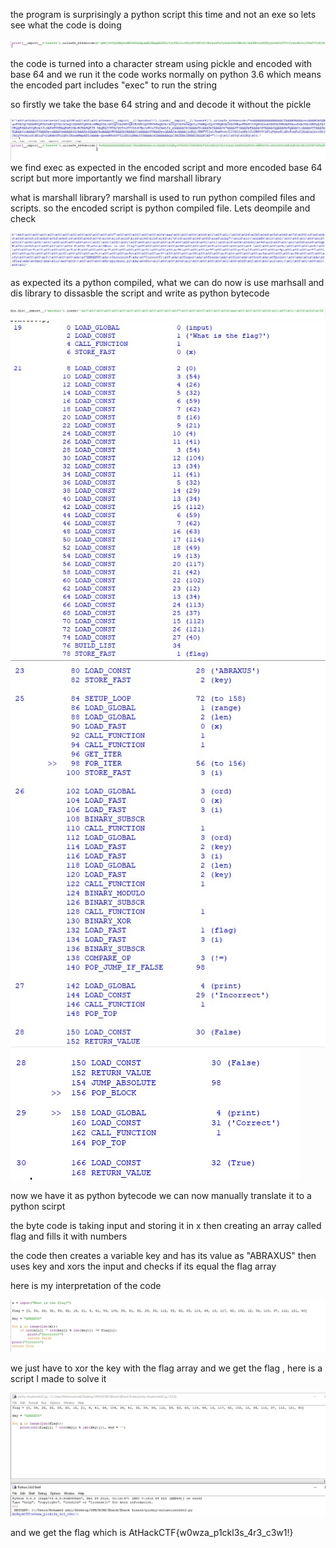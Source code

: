 the program is surprisingly a python script this time and not an exe so lets see what the code is doing

![alt text](https://github.com/Mohamed-Adil-Cyber/AthackReverseSolutions/blob/main/PicklySituation/images/Screenshot_1.jpg)

the code is turned into a character stream using pickle and encoded with base 64 and we run it the code works normally on python 3.6 which means the encoded part includes "exec" to run the string

so firstly we take the base 64 string and and decode it without the pickle

![alt text](https://github.com/Mohamed-Adil-Cyber/AthackReverseSolutions/blob/main/PicklySituation/images/Screenshot_2.jpg)
![alt text](https://github.com/Mohamed-Adil-Cyber/AthackReverseSolutions/blob/main/PicklySituation/images/Screenshot_3.jpg)
we find exec as expected in the encoded script and more encoded base 64 script but more importantly we find marshall library 

what is marshall library? marshall is used to run python compiled files and scripts.
so the encoded script is python compiled file. Lets deompile and check

![alt text](https://github.com/Mohamed-Adil-Cyber/AthackReverseSolutions/blob/main/PicklySituation/images/Screenshot_4.jpg)

as expected its a python compiled, what we can do now is use marhsall and dis library to dissasble the script and write as python bytecode

![alt text](https://github.com/Mohamed-Adil-Cyber/AthackReverseSolutions/blob/main/PicklySituation/images/Screenshot_5.jpg)
![alt text](https://github.com/Mohamed-Adil-Cyber/AthackReverseSolutions/blob/main/PicklySituation/images/Screenshot_6.jpg)
![alt text](https://github.com/Mohamed-Adil-Cyber/AthackReverseSolutions/blob/main/PicklySituation/images/Screenshot_7.jpg)
![alt text](https://github.com/Mohamed-Adil-Cyber/AthackReverseSolutions/blob/main/PicklySituation/images/Screenshot_8.jpg)

now we have it as python bytecode we can now manually translate it to a python scirpt

the byte code is taking input and storing it in x then creating an array called flag and fills it with numbers

the code then creates a variable key and has its value as "ABRAXUS" then uses key and xors the input and checks if its equal the flag array 

here is my interpretation of the code

![alt text](https://github.com/Mohamed-Adil-Cyber/AthackReverseSolutions/blob/main/PicklySituation/images/Screenshot_9.jpg)

we just have to xor the key with the flag array and we get the flag , here is a script I made to solve it

![alt text](https://github.com/Mohamed-Adil-Cyber/AthackReverseSolutions/blob/main/PicklySituation/images/Screenshot_10.jpg)


and we get the flag which is AtHackCTF{w0wza_p1ckl3s_4r3_c3w1!}
